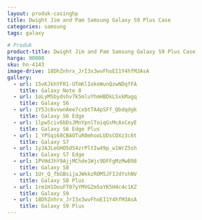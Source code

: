 ```yaml
---
layout: produk-casinghp
title: Dwight Jim and Pam Samsung Galaxy S9 Plus Case
categories: samsung
tags: galaxy

# Produk
product-title: Dwight Jim and Pam Samsung Galaxy S9 Plus Case
harga: 90000
sku: hn-4143
image-drive: 18DhZnhrx_JrI3x3wvFhoEI1Y4hfM3AsA
gallery:
  - url: 15vKJkhYFR1-UTmKlIokeWunQzwNDqfFA
    title: Galaxy Note 8
  - url: 1oLyMSbydshv7k5mluYhmHBDkLSxkMagq
    title: Galaxy S6
  - url: 1Y5Jc6vvwnAee7cxbtTA4pSFf_Qbdqdgk
    title: Galaxy S6 Edge
  - url: 1lpw5civ6bDsJMnYpnlToiqGsMcAsCeyE
    title: Galaxy S6 Edge Plus
  - url: 1_YPSqi68CBAOTuR0mhooLUDsCOXz3c6t
    title: Galaxy S7
  - url: 1yJAJLeGHO5d54zrPltIw49p_w1WrZ5sh
    title: Galaxy S7 Edge
  - url: 1PVHdJhY9AjjMChde1Wjc9DFFgMzMwB98
    title: Galaxy S8
  - url: 1Ur_Q_fbGBsijaJWkkzROM5JFIJdYshNV
    title: Galaxy S8 Plus
  - url: 1rm1H1OouFT07yYMVGZm5aYK5H4c4c1KZ
    title: Galaxy S9
  - url: 18DhZnhrx_JrI3x3wvFhoEI1Y4hfM3AsA
    title: Galaxy S9 Plus
---
```

